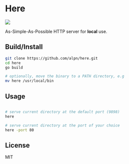 Here
===
![](https://github.com/alpn/here/workflows/Go/badge.svg)

As-Simple-As-Possible HTTP server for **local** use.

## Build/Install
```bash
git clone https://github.com/alpn/here.git
cd here 
go build

# optionally, move the binary to a PATH directory, e.g
mv here /usr/local/bin
```
## Usage

```bash

# serve current directory at the default port (9898)
here

# serve current directory at the port of your choice
here -port 80

``` 

## License
MIT
